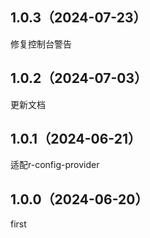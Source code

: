 ## 1.0.3（2024-07-23）
修复控制台警告
## 1.0.2（2024-07-03）
更新文档
## 1.0.1（2024-06-21）
适配r-config-provider
## 1.0.0（2024-06-20）
first
